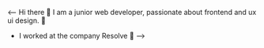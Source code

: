 <-- Hi there 👋
I am a junior web developer, passionate about frontend and ux ui design. 💌
- I worked at the company Resolve 💼
-->
